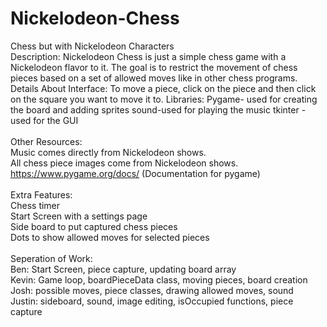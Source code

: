 # Nickelodeon-Chess
Chess but with Nickelodeon Characters
</br>
Description: Nickelodeon Chess is just a simple chess game with a Nickelodeon flavor to it. The goal is to restrict the movement of chess pieces based on a set of allowed moves like in other chess programs.
Details About Interface: To move a piece, click on the piece and then click on the square you want to move it to.
Libraries: Pygame- used for creating the board and adding sprites
           sound-used for playing the music
           tkinter - used for the GUI
</br></br>
Other Resources:
</br>
          Music comes directly from Nickelodeon shows.
          </br>
          All chess piece images come from Nickelodeon shows.
          </br>
          https://www.pygame.org/docs/ (Documentation for pygame)
          </br>
          </br>
Extra Features:
</br>
          Chess timer
          </br>
          Start Screen with a settings page
          </br>
          Side board to put captured chess pieces
          </br>
          Dots to show allowed moves for selected pieces
          </br>
          </br>
Seperation of Work:
</br>
          Ben: Start Screen, piece capture, updating board array
          </br>
          Kevin: Game loop, boardPieceData class, moving pieces, board creation
          </br>
          Josh: possible moves, piece classes, drawing allowed moves, sound
          </br>
          Justin: sideboard, sound, image editing, isOccupied functions, piece capture
